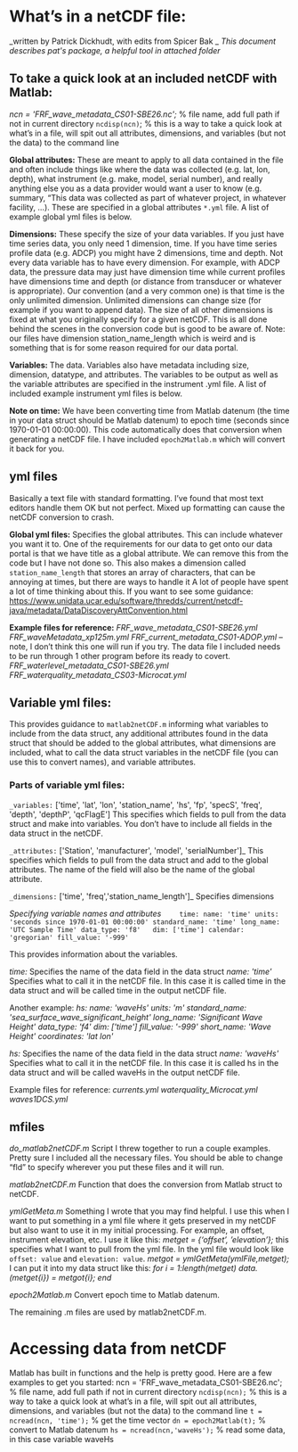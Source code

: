 # What’s in a netCDF file:
_written by Patrick Dickhudt, with edits from Spicer Bak _
_This document describes pat's package, a helpful tool in attached folder_ 

## To take a quick look at an included netCDF with Matlab:

_ncn = 'FRF_wave_metadata_CS01-SBE26.nc';_  % file name, add full path if not in current directory
`ncdisp(ncn)`;  % this is a way to take a quick look at what’s in a file, will spit out all attributes, dimensions, and variables (but not the data) to the command line

__Global attributes:__ These are meant to apply to all data contained in the file and often include things like where the data was collected (e.g. lat, lon, depth), what instrument (e.g. make, model, serial number), and really anything else you as a data provider would want a user to know (e.g. summary, “This data was collected as part of whatever project, in whatever facility, …). These are specified in a global attributes `*.yml` file.  A list of example global yml files is below. 

__Dimensions:__ These specify the size of your data variables.  If you just have time series data, you only need 1 dimension, time.  If you have time series profile data (e.g. ADCP) you might have 2 dimensions, time and depth.  Not every data variable has to have every dimension. For example, with ADCP data, the pressure data may just have dimension time while current profiles have dimensions time and depth (or distance from transducer or whatever is appropriate). Our convention (and a very common one) is that time is the only unlimited dimension. Unlimited dimensions can change size (for example if you want to append data).  The size of all other dimensions is fixed at what you originally specify for a given netCDF.  This is all done behind the scenes in the conversion code but is good to be aware of. Note: our files have dimension station_name_length which is weird and is something that is for some reason required for our data portal.  

__Variables:__  The data.  Variables also have metadata including size, dimension, datatype, and attributes.  The variables to be output as well as the variable attributes are specified in the instrument .yml file. A list of included example instrument yml files is below.

__Note on time:__ We have been converting time from Matlab datenum (the time in your data struct should be Matlab datenum) to epoch time (seconds since 1970-01-01 00:00:00).  This code automatically does that conversion when generating a netCDF file.  I have included `epoch2Matlab.m` which will convert it back for you.  


## yml files

Basically a text file with standard formatting.  I’ve found that most text editors handle them OK but not perfect.  Mixed up formatting can cause the netCDF conversion to crash.

__Global yml files:__
Specifies the global attributes. This can include whatever you want it to. One of the requirements for our data to get onto our data portal is that we have title as a global attribute.  We can remove this from the code but I have not done so.  This also makes a dimension called `station_name_length` that stores an array of characters, that can be annoying at times, but there are ways to handle it
 A lot of people have spent a lot of time thinking about this.  If you want to see some guidance:
https://www.unidata.ucar.edu/software/thredds/current/netcdf-java/metadata/DataDiscoveryAttConvention.html

__Example files for reference:__
_FRF_wave_metadata_CS01-SBE26.yml_
_FRF_waveMetadata_xp125m.yml_
_FRF_current_metadata_CS01-ADOP.yml_ – note, I don’t think this one will run if you try.  The data file I included needs to be run through 1 other program before its ready to covert.
_FRF_waterlevel_metadata_CS01-SBE26.yml_
_FRF_waterquality_metadata_CS03-Microcat.yml_

## Variable yml files:
This provides guidance to `matlab2netCDF.m` informing what variables to include from the data struct, any additional attributes found in the data struct that should be added to the global attributes, what dimensions are included, what to call the data struct variables in the netCDF file (you can use this to convert names), and variable attributes.

### Parts of variable yml files:
`_variables:` ['time', 'lat', 'lon', 'station_name', 'hs', 'fp', 'specS', 'freq', 'depth', 'depthP', 'qcFlagE']
This specifies which fields to pull from the data struct and make into variables.  You don’t have to include all fields in the data struct in the netCDF.

`_attributes:` ['Station', 'manufacturer', 'model', 'serialNumber']_
This specifies which fields to pull from the data struct and add to the global attributes.  The name of the field will also be the name of the global attribute.

`_dimensions:` ['time', 'freq','station_name_length']_
Specifies dimensions

_Specifying variable names and attributes_
`    time:
        name: 'time'
        units: 'seconds since 1970-01-01 00:00:00'
        standard_name: 'time'
        long_name: 'UTC Sample Time'
        data_type: 'f8'  
        dim: ['time']
        calendar: 'gregorian'
        fill_value: '-999'`

This provides information about the variables.

_time:_
Specifies the name of the data field in the data struct
_name: 'time'_
Specifies what to call it in the netCDF file.  In this case it is called time in the data struct and will be called time in the output netCDF file. 

Another example:
_hs:
    name: 'waveHs'
    units: 'm'
    standard_name: 'sea_surface_wave_significant_height'
    long_name: 'Significant Wave Height'
    data_type: 'f4'
    dim: ['time']
    fill_value: '-999'
    short_name: 'Wave Height'
    coordinates: 'lat lon'_

_hs:_
Specifies the name of the data field in the data struct
_name: 'waveHs'_
Specifies what to call it in the netCDF file.  In this case it is called hs in the data struct and will be called waveHs in the output netCDF file. 

Example files for reference: 
_currents.yml_
_waterquality_Microcat.yml_
_waves1DCS.yml_




## mfiles
_do_matlab2netCDF.m_
	Script I threw together to run a couple examples.  Pretty sure I included all the necessary files. You should be able to change “fld” to specify wherever you put these files and it will run.

_matlab2netCDF.m_
	Function that does the conversion from Matlab struct to netCDF.

_ymlGetMeta.m_
	Something I wrote that you may find helpful.  I use this when I want to put something in a yml file where it gets preserved in my netCDF but also want to use it in my initial processing.  For example, an offset, instrument elevation, etc.  I use it like this:
_metget = {‘offset’, ’elevation’};_   this specifies what I want to pull from the yml file. In the yml file would look like `offset: value` and `elevation: value`.
_metgot = ymlGetMeta(ymlFile,metget);_
I can put it into my data struct like this:
_for i = 1:length(metget)
        data.(metget{i}) = metgot{i};
 end_

_epoch2Matlab.m_
	Convert epoch time to Matlab datenum.  

The remaining .m files are used by matlab2netCDF.m.


# Accessing data from netCDF
Matlab has built in functions and the help is pretty good.  Here are a few examples to get you started:
ncn = 'FRF_wave_metadata_CS01-SBE26.nc';    % file name, add full path if not in current directory
`ncdisp(ncn);`  % this is a way to take a quick look at what’s in a file, will spit out all attributes, dimensions, and variables (but not the data) to the command line
`t = ncread(ncn, 'time');`  % get the time vector
`dn = epoch2Matlab(t);` % convert to Matlab datenum
`hs = ncread(ncn,'waveHs');`  % read some data, in this case variable waveHs

